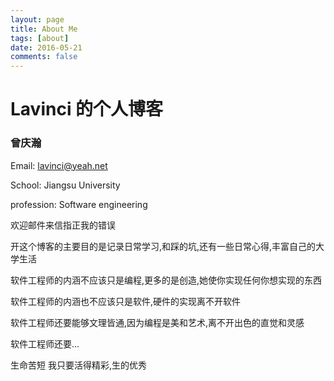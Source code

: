 ```yaml
---
layout: page
title: About Me
tags: [about]
date: 2016-05-21
comments: false
---
```


# Lavinci 的个人博客

### 曾庆瀚

Email:  lavinci@yeah.net

School: Jiangsu University

profession: Software engineering

欢迎邮件来信指正我的错误

开这个博客的主要目的是记录日常学习,和踩的坑,还有一些日常心得,丰富自己的大学生活

软件工程师的内涵不应该只是编程,更多的是创造,她使你实现任何你想实现的东西

软件工程师的内涵也不应该只是软件,硬件的实现离不开软件

软件工程师还要能够文理皆通,因为编程是美和艺术,离不开出色的直觉和灵感

软件工程师还要...

生命苦短
我只要活得精彩,生的优秀


[]()



